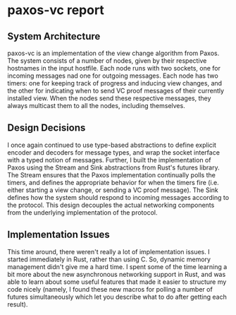 # paxos-vc report

## System Architecture

paxos-vc is an implementation of the view change algorithm from Paxos. The system consists of a number of nodes, given by their respective hostnames in the input hostfile. Each node runs with two sockets, one for incoming messages nad one for outgoing messages. Each node has two timers: one for keeping track of progress and inducing view changes, and the other for indicating when to send VC proof messages of their currently installed view. When the nodes send these respective messages, they always multicast them to all the nodes, including themselves.

## Design Decisions

I once again continued to use type-based abstractions to define explicit encoder and decoders for message types, and wrap the socket interface with a typed notion of messages. Further, I built the implementation of Paxos using the Stream and Sink abstractions from Rust's futures library. The Stream ensures that the Paxos implementation continually polls the timers, and defines the appropriate behavior for when the timers fire (i.e. either starting a view change, or sending a VC proof message). The Sink defines how the system should respond to incoming messages according to the protocol. This design decouples the actual networking components from the underlying implementation of the protocol.

## Implementation Issues

This time around, there weren't really a lot of implementation issues. I started immediately in Rust, rather than using C. So, dynamic memory management didn't give me a hard time. I spent some of the time learning a bit more about the new asynchronous networking support in Rust, and was able to learn about some useful features that made it easier to structure my code nicely (namely, I found these new macros for polling a number of futures simultaneously which let you describe what to do after getting each result).
